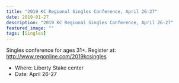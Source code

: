 ```yaml
---
title: "2019 KC Regional Singles Conference, April 26-27"
date: 2019-01-27
description: "2019 KC Regional Singles Conference, April 26-27"
featured_image: ""
tags: [Singles]
---
```


Singles conference for ages 31+. Register at: http://www.regonline.com/2019kcsingles

- Where: Liberty Stake center  
- Date: April 26-27 